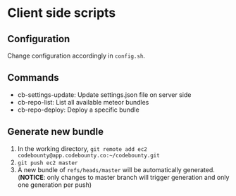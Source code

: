 # Client side scripts

## Configuration

Change configuration accordingly in `config.sh`.

## Commands

* cb-settings-update: Update settings.json file on server side
* cb-repo-list: List all available meteor bundles
* cb-repo-deploy: Deploy a specific bundle

## Generate new bundle

1. In the working directory, `git remote add ec2 codebounty@app.codebounty.co:~/codebounty.git`
2. `git push ec2 master`
3. A new bundle of `refs/heads/master` will be automatically generated. (**NOTICE**: only changes to master branch will trigger generation and only one generation per push)